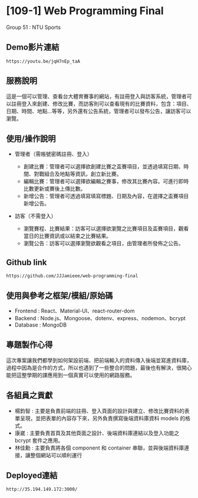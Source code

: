 # [109-1] Web Programming Final

Group 51 : NTU Sports

## Demo影片連結
```
https://youtu.be/jqH7nEp_taA
```

## 服務說明

這是一個可以管理、查看台大體育賽事的網站，有註冊登入與訪客系統，管理者可以註冊登入來創建、修改比賽，而訪客則可以查看現有的比賽資料，包含：項目、日期、時間、地點...等等，另外還有公告系統，管理者可以發布公告，讓訪客可以瀏覽。

## 使用/操作說明

* 管理者（需帳號密碼註冊、登入）
    - 創建比賽：管理者可以選擇欲創建比賽之盃賽項目，並透過填寫日期、時間、對戰組合及地點等資訊，創立新比賽。
    - 編輯比賽：管理者可以選擇欲編輯之賽事，修改其比賽內容。可進行即時比數更新或賽後上傳比數。
    - 新增公告：管理者可透過填寫填寫標題、日期及內容，在選擇之盃賽項目新增公告。

* 訪客（不需登入）
    - 瀏覽賽程、比賽結果：訪客可以選擇欲瀏覽之比賽項目及盃賽項目，觀看當日的比賽資訊或以結束之比賽結果。
    - 瀏覽公告：訪客可以選擇瀏覽欲觀看之項目，由管理者所發佈之公告。

## Github link
```
https://github.com/JJJamieee/web-programming-final
```

## 使用與參考之框架/模組/原始碼

* Frontend : React、Material-UI、react-router-dom
* Backend : Node.js、Mongoose、dotenv、express、nodemon、bcrypt
* Database : MongoDB

## 專題製作心得
這次專案讓我們都學到如何架設前端、把前端輸入的資料傳入後端並寫進資料庫，過程中因為是合作的方式，所以也遇到了一些整合的問題，最後也有解決，很開心能把這整學期的課應用到一個真實可以使用的網路服務。


## 各組員之貢獻
* 楊鈞智 : 主要是負責前端的註冊、登入頁面的設計與建立、修改比賽資料的表單呈現，並把表單的內容存下來，另外負責撰寫後端資料庫資料 models 的格式。  
* 康崴 : 主要負責首頁及其他頁面之設計、後端資料庫連結以及登入功能之 bcrypt 套件之應用。
* 林佳勳 : 主要負責將各個 component 和 container 串聯，並與後端資料庫連接，讓整個網站可以順利運行


## Deployed連結
```
http://35.194.149.172:3000/
```

